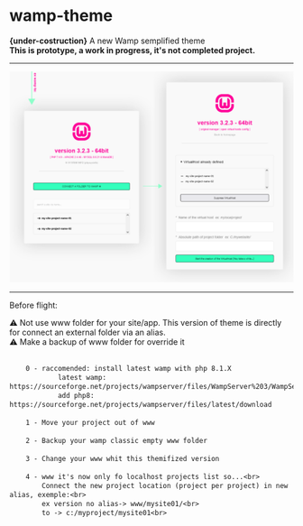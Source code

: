 # wamp-theme
<b>{under-costruction}</b> A new Wamp semplified theme<br>
<b>This is prototype, a work in progress, it's not completed project.</b>

---

<img src="./preview.png" alt="alternative wamp theme"/>

---

Before flight:

⚠ Not use www folder for your site/app. This version of theme is directly for connect an external folder via an alias.<br>
⚠ Make a backup of www folder for override it

```

    0 - raccomended: install latest wamp with php 8.1.X 
            latest wamp: https://sourceforge.net/projects/wampserver/files/WampServer%203/WampServer%203.0.0/wampserver3.2.6_x86.exe/download
            add php8: https://sourceforge.net/projects/wampserver/files/latest/download

    1 - Move your project out of www

    2 - Backup your wamp classic empty www folder

    3 - Change your www whit this themifized version

    4 - www it's now only fo localhost projects list so...<br>
        Connect the new project location (project per project) in new alias, exemple:<br>
        ex version no alias-> www/mysite01/<br>
        to -> c:/myproject/mysite01<br>

```
